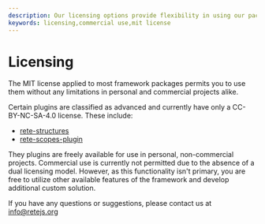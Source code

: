 ```yaml
---
description: Our licensing options provide flexibility in using our packages and plugins. The MIT license applies to most packages, while some plugins are currently available for non-commercial use only
keywords: licensing,commercial use,mit license
---
```


# Licensing

The MIT license applied to most framework packages permits you to use them without any limitations in personal and commercial projects alike.

Certain plugins are classified as advanced and currently have only a CC-BY-NC-SA-4.0 license. These include:
- [rete-structures](https://github.com/retejs/structures)
- [rete-scopes-plugin](https://github.com/retejs/scopes-plugin)


They plugins are freely available for use in personal, non-commercial projects. Commercial use is currently not permitted due to the absence of a dual licensing model. However, as this functionality isn't primary, you are free to utilize other available features of the framework and develop additional custom solution.

If you have any questions or suggestions, please contact us at info@retejs.org